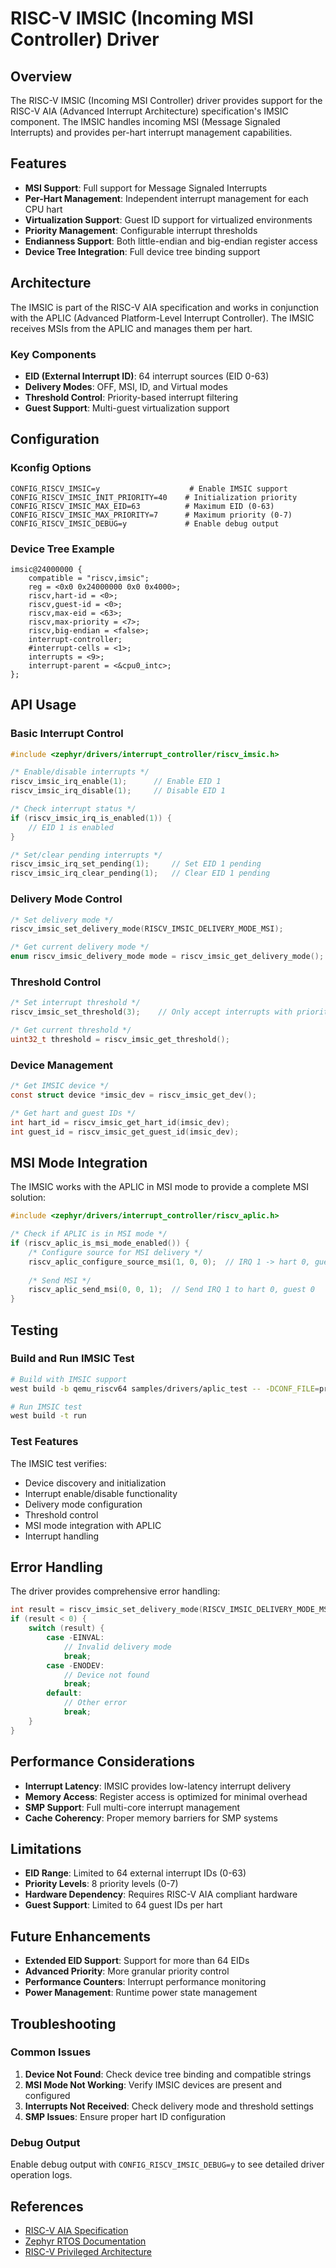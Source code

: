 # RISC-V IMSIC (Incoming MSI Controller) Driver

## Overview

The RISC-V IMSIC (Incoming MSI Controller) driver provides support for the RISC-V AIA (Advanced Interrupt Architecture) specification's IMSIC component. The IMSIC handles incoming MSI (Message Signaled Interrupts) and provides per-hart interrupt management capabilities.

## Features

- **MSI Support**: Full support for Message Signaled Interrupts
- **Per-Hart Management**: Independent interrupt management for each CPU hart
- **Virtualization Support**: Guest ID support for virtualized environments
- **Priority Management**: Configurable interrupt thresholds
- **Endianness Support**: Both little-endian and big-endian register access
- **Device Tree Integration**: Full device tree binding support

## Architecture

The IMSIC is part of the RISC-V AIA specification and works in conjunction with the APLIC (Advanced Platform-Level Interrupt Controller). The IMSIC receives MSIs from the APLIC and manages them per hart.

### Key Components

- **EID (External Interrupt ID)**: 64 interrupt sources (EID 0-63)
- **Delivery Modes**: OFF, MSI, ID, and Virtual modes
- **Threshold Control**: Priority-based interrupt filtering
- **Guest Support**: Multi-guest virtualization support

## Configuration

### Kconfig Options

```kconfig
CONFIG_RISCV_IMSIC=y                    # Enable IMSIC support
CONFIG_RISCV_IMSIC_INIT_PRIORITY=40    # Initialization priority
CONFIG_RISCV_IMSIC_MAX_EID=63          # Maximum EID (0-63)
CONFIG_RISCV_IMSIC_MAX_PRIORITY=7      # Maximum priority (0-7)
CONFIG_RISCV_IMSIC_DEBUG=y             # Enable debug output
```

### Device Tree Example

```dts
imsic@24000000 {
    compatible = "riscv,imsic";
    reg = <0x0 0x24000000 0x0 0x4000>;
    riscv,hart-id = <0>;
    riscv,guest-id = <0>;
    riscv,max-eid = <63>;
    riscv,max-priority = <7>;
    riscv,big-endian = <false>;
    interrupt-controller;
    #interrupt-cells = <1>;
    interrupts = <9>;
    interrupt-parent = <&cpu0_intc>;
};
```

## API Usage

### Basic Interrupt Control

```c
#include <zephyr/drivers/interrupt_controller/riscv_imsic.h>

/* Enable/disable interrupts */
riscv_imsic_irq_enable(1);      // Enable EID 1
riscv_imsic_irq_disable(1);     // Disable EID 1

/* Check interrupt status */
if (riscv_imsic_irq_is_enabled(1)) {
    // EID 1 is enabled
}

/* Set/clear pending interrupts */
riscv_imsic_irq_set_pending(1);     // Set EID 1 pending
riscv_imsic_irq_clear_pending(1);   // Clear EID 1 pending
```

### Delivery Mode Control

```c
/* Set delivery mode */
riscv_imsic_set_delivery_mode(RISCV_IMSIC_DELIVERY_MODE_MSI);

/* Get current delivery mode */
enum riscv_imsic_delivery_mode mode = riscv_imsic_get_delivery_mode();
```

### Threshold Control

```c
/* Set interrupt threshold */
riscv_imsic_set_threshold(3);    // Only accept interrupts with priority >= 3

/* Get current threshold */
uint32_t threshold = riscv_imsic_get_threshold();
```

### Device Management

```c
/* Get IMSIC device */
const struct device *imsic_dev = riscv_imsic_get_dev();

/* Get hart and guest IDs */
int hart_id = riscv_imsic_get_hart_id(imsic_dev);
int guest_id = riscv_imsic_get_guest_id(imsic_dev);
```

## MSI Mode Integration

The IMSIC works with the APLIC in MSI mode to provide a complete MSI solution:

```c
#include <zephyr/drivers/interrupt_controller/riscv_aplic.h>

/* Check if APLIC is in MSI mode */
if (riscv_aplic_is_msi_mode_enabled()) {
    /* Configure source for MSI delivery */
    riscv_aplic_configure_source_msi(1, 0, 0);  // IRQ 1 -> hart 0, guest 0
    
    /* Send MSI */
    riscv_aplic_send_msi(0, 0, 1);  // Send IRQ 1 to hart 0, guest 0
}
```

## Testing

### Build and Run IMSIC Test

```bash
# Build with IMSIC support
west build -b qemu_riscv64 samples/drivers/aplic_test -- -DCONF_FILE=prj_imsic.conf

# Run IMSIC test
west build -t run
```

### Test Features

The IMSIC test verifies:
- Device discovery and initialization
- Interrupt enable/disable functionality
- Delivery mode configuration
- Threshold control
- MSI mode integration with APLIC
- Interrupt handling

## Error Handling

The driver provides comprehensive error handling:

```c
int result = riscv_imsic_set_delivery_mode(RISCV_IMSIC_DELIVERY_MODE_MSI);
if (result < 0) {
    switch (result) {
        case -EINVAL:
            // Invalid delivery mode
            break;
        case -ENODEV:
            // Device not found
            break;
        default:
            // Other error
            break;
    }
}
```

## Performance Considerations

- **Interrupt Latency**: IMSIC provides low-latency interrupt delivery
- **Memory Access**: Register access is optimized for minimal overhead
- **SMP Support**: Full multi-core interrupt management
- **Cache Coherency**: Proper memory barriers for SMP systems

## Limitations

- **EID Range**: Limited to 64 external interrupt IDs (0-63)
- **Priority Levels**: 8 priority levels (0-7)
- **Hardware Dependency**: Requires RISC-V AIA compliant hardware
- **Guest Support**: Limited to 64 guest IDs per hart

## Future Enhancements

- **Extended EID Support**: Support for more than 64 EIDs
- **Advanced Priority**: More granular priority control
- **Performance Counters**: Interrupt performance monitoring
- **Power Management**: Runtime power state management

## Troubleshooting

### Common Issues

1. **Device Not Found**: Check device tree binding and compatible strings
2. **MSI Mode Not Working**: Verify IMSIC devices are present and configured
3. **Interrupts Not Received**: Check delivery mode and threshold settings
4. **SMP Issues**: Ensure proper hart ID configuration

### Debug Output

Enable debug output with `CONFIG_RISCV_IMSIC_DEBUG=y` to see detailed driver operation logs.

## References

- [RISC-V AIA Specification](https://github.com/riscv/riscv-aia)
- [Zephyr RTOS Documentation](https://docs.zephyrproject.org/)
- [RISC-V Privileged Architecture](https://riscv.org/specifications/privileged-isa/)
